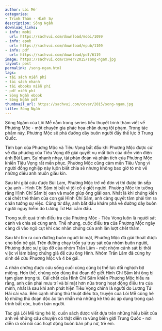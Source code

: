 ```yaml
---
author: Lôi Mễ
categories:
- Trinh Thám - Hình Sự
description: Sông Ngầm
download_links:
- info: mobi
  url: https://sachvui.com/download/mobi/1099
- info: epub
  url: https://sachvui.com/download/epub/1100
- info: pdf
  url: https://sachvui.com/download/pdf/6119
image: https://sachvui.com/cover/2015/song-ngam.jpg
layout: post
permalink: /song-ngam.html
tags:
- tải sách miễn phí
- tải sách nhanh
- tải ebooks miễn phí
- pdf miễn phí
- Sông Ngầm ebook
- Sông Ngầm pdf
thumbnail_url: https://sachvui.com/cover/2015/song-ngam.jpg
title: Sông Ngầm
---
```


 <div class="item-desc text-justify"> <p>Sông Ngầm của Lôi Mễ nằm trong series tiểu thuyết trinh thám viết về Phương Mộc - một chuyên gia phác họa chân dung tội phạm. Trong tác phẩm này, Phương Mộc sẽ phá đường dây buôn người đầy thế lực ở Trung Quốc.</p><p>Tình bạn của Phương Mộc và Tiêu Vọng bắt đầu khi Phương Mộc được cử về địa phương của Tiêu Vọng để giải quyết vụ mất tích của diễn viên điện ảnh Bùi Lam. Sự nhanh nhạy, tài phán đoán và phân tích của Phương Mộc khiến Tiêu Vọng rất mến phục. Phương Mộc cũng cảm mến Tiêu Vọng vì người đồng nghiệp này luôn biết chia sẻ nhưng không bao giờ tò mò về những điều anh muốn giấu kín.</p><p>Sau khi giải cứu được Bùi Lam, Phương Mộc trở về đơn vị thì được tin sếp của anh - Hình Chí Sâm bị bắt vì tội cố ý giết người. Phương Mộc tin tưởng rằng Hình Chí Sâm bị oan và muốn giúp ông giải oan. Nhất là khi chứng kiến cái chết thê thảm của con gái Hình Chí Sâm, anh càng quyết tâm phải tìm ra chân tướng sự việc. Cũng từ đây, anh bắt đầu khám phá về đường dây buôn người nguy hiểm do Lương Tứ Hải cầm đầu.</p><p>Trong suốt quá trình điều tra của Phương Mộc - Tiêu Vọng luôn là người sát cánh và chia sẻ cùng anh. Thế nhưng, cuộc điều tra của Phương Mộc ngày càng đi vào ngõ cụt khi các nhân chứng của anh lần lượt chết thảm.</p><p>Sau khi tìm ra con đường buôn người bí mật, Phương Mộc đã giải thoát được cho bốn bé gái. Trên đường chạy trốn sự truy sát của nhóm buôn người, Phương được sự giúp đỡ của nhóm Trần Lâm - một nhóm cảnh sát bị thôi việc vì làm bằng chứng giả để cứu ông Hình. Nhóm Trần Lâm đã cùng hy sinh để cứu Phương Mộc và 4 bé gái.</p><p>4 nhân chứng được cứu sống cuối cùng cũng bị thế lực đối nghịch bịt miệng. Hơn thế, chúng còn dùng thủ đoạn để giết Hình Chí Sâm khi ông bị tạm giam trong tù. Cái chết của Hình Chí Sâm khiến Phương Mộc hiểu ra rằng, anh cần phải mưu trí và bí mật hơn nữa trong hoạt động điều tra của mình, nhất là sau khi anh phát hiện Tiêu Vọng chính là người do Lương Tứ Hải cài vào. Bên cạnh những thủ thuật điều tra, truyện của Lôi Mễ cũng hé lộ những thủ đoạn độc ác tàn nhẫn mà những kẻ thủ ác áp dụng trong quá trình bắt cóc, buôn bán người.</p><p>Tác giả Lôi Mễ từng hé lộ, cuốn sách được viết dựa trên những hiểu biết của anh về những câu chuyện có thật diễn ra vùng biên giới Trung Quốc - nơi diễn ra sôi nổi các hoạt động buôn bán phụ nữ, trẻ em.</p> </div>